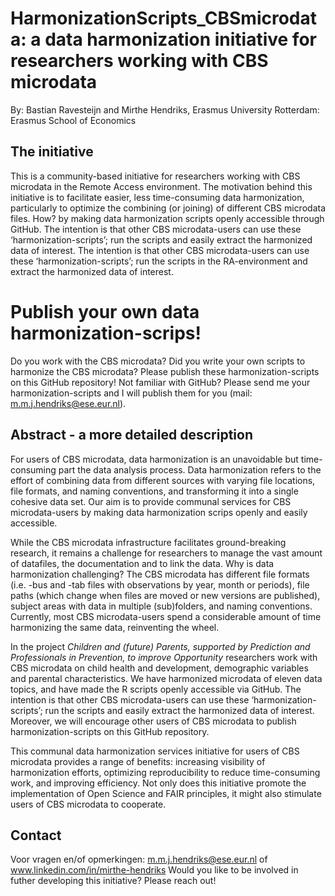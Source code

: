 # HarmonizationScripts_CBSmicrodata: a data harmonization initiative for researchers working with CBS microdata

By: Bastian Ravesteijn and Mirthe Hendriks, Erasmus University Rotterdam: Erasmus School of Economics  

## The initiative 
This is a community-based initiative for researchers working with CBS microdata in the Remote Access environment. The motivation behind this initiative is to facilitate easier, less time-consuming data harmonization, particularly to optimize the combining (or joining) of different CBS microdata files. How? by making data harmonization scripts openly accessible through GitHub. The intention is that other CBS microdata-users can use these ‘harmonization-scripts’; run the scripts and easily extract the harmonized data of interest. The intention is that other CBS microdata-users can use these ‘harmonization-scripts’; run the scripts in the RA-environment and extract the harmonized data of interest.  

# Publish your own data harmonization-scrips! 
Do you work with the CBS microdata? Did you write your own scripts to harmonize the CBS microdata? Please publish these harmonization-scripts on this GitHub repository! 
Not familiar with GitHub? Please send me your harmonization-scripts and I will publish them for you (mail: m.m.j.hendriks@ese.eur.nl).

## Abstract - a more detailed description    
For users of CBS microdata, data harmonization is an unavoidable but time-consuming part the data analysis process. Data harmonization refers to the effort of combining data from different sources with varying file locations, file formats, and naming conventions, and transforming it into a single cohesive data set. Our aim is to provide communal services for CBS microdata-users by making data harmonization scrips openly and easily accessible.  

While the CBS microdata infrastructure facilitates ground-breaking research, it remains a challenge for researchers to manage the vast amount of datafiles, the documentation and to link the data. Why is data harmonization challenging? The CBS microdata has different file formats (i.e. -bus and -tab files with observations by year, month or periods), file paths (which change when files are moved or new versions are published), subject areas with data in multiple (sub)folders, and naming conventions. Currently, most CBS microdata-users spend a considerable amount of time harmonizing the same data, reinventing the wheel.  

In the project _Children and (future) Parents, supported by Prediction and Professionals in Prevention, to improve Opportunity_ researchers work with CBS microdata on child health and development, demographic variables and parental characteristics. We have harmonized microdata of eleven data topics, and have made the R scripts openly accessible via GitHub. The intention is that other CBS microdata-users can use these ‘harmonization-scripts’; run the scripts and easily extract the harmonized data of interest. Moreover, we will encourage other users of CBS microdata to publish harmonization-scripts on this GitHub repository.  

This communal data harmonization services initiative for users of CBS microdata provides a range of benefits: increasing visibility of harmonization efforts, optimizing reproducibility to reduce time-consuming work, and improving efficiency. Not only does this initiative promote the implementation of Open Science and FAIR principles, it might also stimulate users of CBS microdata to cooperate.

## Contact
Voor vragen en/of opmerkingen: m.m.j.hendriks@ese.eur.nl of www.linkedin.com/in/mirthe-hendriks
Would you like to be involved in futher developing this initiative? Please reach out! 
